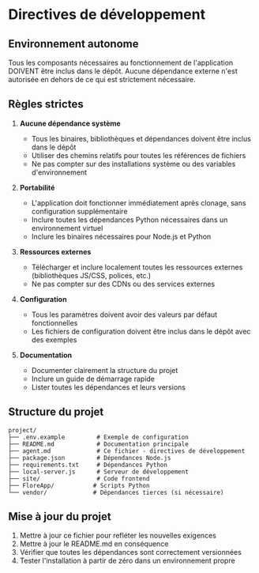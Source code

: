 # Directives de développement

## Environnement autonome

Tous les composants nécessaires au fonctionnement de l'application DOIVENT être inclus dans le dépôt. Aucune dépendance externe n'est autorisée en dehors de ce qui est strictement nécessaire.

## Règles strictes

1. **Aucune dépendance système**
   - Tous les binaires, bibliothèques et dépendances doivent être inclus dans le dépôt
   - Utiliser des chemins relatifs pour toutes les références de fichiers
   - Ne pas compter sur des installations système ou des variables d'environnement

2. **Portabilité**
   - L'application doit fonctionner immédiatement après clonage, sans configuration supplémentaire
   - Inclure toutes les dépendances Python nécessaires dans un environnement virtuel
   - Inclure les binaires nécessaires pour Node.js et Python

3. **Ressources externes**
   - Télécharger et inclure localement toutes les ressources externes (bibliothèques JS/CSS, polices, etc.)
   - Ne pas compter sur des CDNs ou des services externes

4. **Configuration**
   - Tous les paramètres doivent avoir des valeurs par défaut fonctionnelles
   - Les fichiers de configuration doivent être inclus dans le dépôt avec des exemples

5. **Documentation**
   - Documenter clairement la structure du projet
   - Inclure un guide de démarrage rapide
   - Lister toutes les dépendances et leurs versions

## Structure du projet

```
project/
├── .env.example         # Exemple de configuration
├── README.md            # Documentation principale
├── agent.md             # Ce fichier - directives de développement
├── package.json         # Dépendances Node.js
├── requirements.txt     # Dépendances Python
├── local-server.js      # Serveur de développement
├── site/                # Code frontend
├── FloreApp/           # Scripts Python
└── vendor/             # Dépendances tierces (si nécessaire)
```

## Mise à jour du projet

1. Mettre à jour ce fichier pour refléter les nouvelles exigences
2. Mettre à jour le README.md en conséquence
3. Vérifier que toutes les dépendances sont correctement versionnées
4. Tester l'installation à partir de zéro dans un environnement propre
